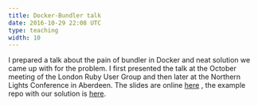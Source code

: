 ```yaml
---
title: Docker-Bundler talk
date: 2016-10-29 22:08 UTC
type: teaching
width: 10
---
```

I prepared a talk about the pain of bundler in Docker and neat solution we came
up with for the problem. I first presented the talk at the October meeting of
the London Ruby User Group and then later at the Northern Lights Conference
in Aberdeen. The slides are online [here](https://cdn.rawgit.com/charlieegan3/4ccc5dc72fede1b92325ea78146b1760/raw/ae69072e1d39e28d916fa3e1abe07e36a8770330/slides.html)
, the example repo with our solution is [here](https://github.com/charlieegan3/bundlecache).
